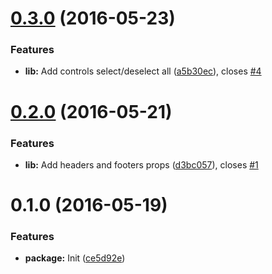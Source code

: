 <a name="0.3.0"></a>
# [0.3.0](https://github.com/vovanr/react-multiselect-two-sides/compare/v0.2.0...v0.3.0) (2016-05-23)


### Features

* **lib:** Add controls select/deselect all ([a5b30ec](https://github.com/vovanr/react-multiselect-two-sides/commit/a5b30ec)), closes [#4](https://github.com/vovanr/react-multiselect-two-sides/issues/4)



<a name="0.2.0"></a>
# [0.2.0](https://github.com/vovanr/react-multiselect-two-sides/compare/v0.1.0...v0.2.0) (2016-05-21)


### Features

* **lib:** Add headers and footers props ([d3bc057](https://github.com/vovanr/react-multiselect-two-sides/commit/d3bc057)), closes [#1](https://github.com/vovanr/react-multiselect-two-sides/issues/1)



<a name="0.1.0"></a>
# 0.1.0 (2016-05-19)


### Features

* **package:** Init ([ce5d92e](https://github.com/vovanr/react-multiselect-two-sides/commit/ce5d92e))



